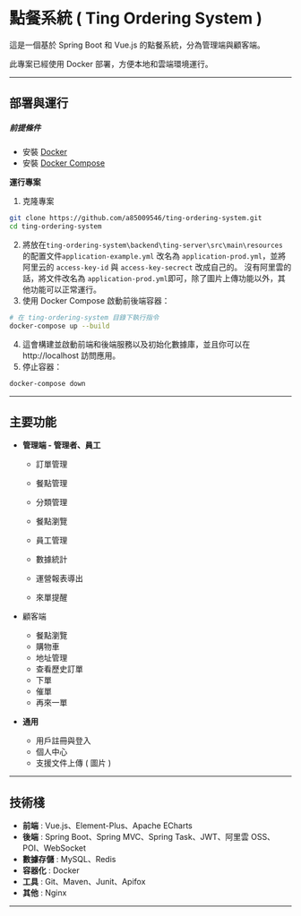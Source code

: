 # 點餐系統 ( Ting Ordering System )

這是一個基於 Spring Boot 和 Vue.js 的點餐系統，分為管理端與顧客端。

此專案已經使用 Docker 部署，方便本地和雲端環境運行。

---

## 部署與運行

##### 前提條件

* 安裝 [Docker](https://www.docker.com/get-started) 
* 安裝 [Docker Compose](https://docs.docker.com/compose/install/)

**運行專案**

1. 克隆專案

```bash
git clone https://github.com/a85009546/ting-ordering-system.git
cd ting-ordering-system
```

2. 將放在`ting-ordering-system\backend\ting-server\src\main\resources` 的配置文件`application-example.yml`  改名為 `application-prod.yml`，並將阿里云的 `access-key-id` 與 `access-key-secrect` 改成自己的。
   沒有阿里雲的話，將文件改名為 `application-prod.yml`即可，除了圖片上傳功能以外，其他功能可以正常運行。
3. 使用 Docker Compose 啟動前後端容器：

```bash
# 在 ting-ordering-system 目錄下執行指令
docker-compose up --build
```

4. 這會構建並啟動前端和後端服務以及初始化數據庫，並且你可以在 http://localhost 訪問應用。
5. 停止容器：

```bash
docker-compose down
```



---

## 主要功能

- **管理端 - 管理者、員工**

  - 訂單管理
  - 餐點管理
  - 分類管理
  - 餐點瀏覽

  - 員工管理
  - 數據統計
  - 運營報表導出
  - 來單提醒

- 顧客端

  - 餐點瀏覽
  - 購物車
  - 地址管理
  - 查看歷史訂單
  - 下單
  - 催單 
  - 再來一單

- **通用**

  - 用戶註冊與登入
  - 個人中心
  - 支援文件上傳 ( 圖片 )

---

## 技術棧

- **前端** : Vue.js、Element-Plus、Apache ECharts
- **後端** : Spring Boot、Spring MVC、Spring Task、JWT、阿里雲 OSS、POI、WebSocket
- **數據存儲** : MySQL、Redis
- **容器化** : Docker
- **工具** : Git、Maven、Junit、Apifox
- **其他** : Nginx



---

